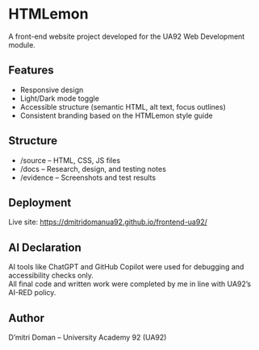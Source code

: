 # HTMLemon

A front-end website project developed for the UA92 Web Development module.

## Features
- Responsive design
- Light/Dark mode toggle
- Accessible structure (semantic HTML, alt text, focus outlines)
- Consistent branding based on the HTMLemon style guide

## Structure
- /source – HTML, CSS, JS files  
- /docs – Research, design, and testing notes  
- /evidence – Screenshots and test results  

## Deployment
Live site: https://dmitridomanua92.github.io/frontend-ua92/

## AI Declaration

AI tools like ChatGPT and GitHub Copilot were used for debugging and accessibility checks only.  
All final code and written work were completed by me in line with UA92’s AI-RED policy.

## Author
D’mitri Doman – University Academy 92 (UA92)